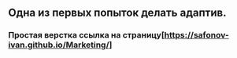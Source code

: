 ## Одна из первых попыток делать адаптив.
### Простая верстка ссылка на страницу[https://safonov-ivan.github.io/Marketing/]

